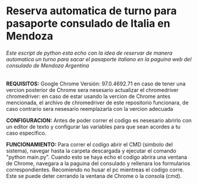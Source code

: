 # Reserva automatica de turno para pasaporte consulado de Italia en Mendoza
###### Este escript de python esta echo con la idea de reservar de manera automatica un turno para sacar el pasaporte italiano en la paguina web del consulado de Mendoza Argentina


**REQUISITOS:**
Google Chrome Versión: 97.0.4692.71     en caso de tener una vercion posterior de Chrome sera nesesario actualizar el chromedriver
chromedriver: en caso de estar usando la vercion de Chrome antes mencionada, el archivo de chromedriver de este repositorio funcionara, de caso contrario sera nesesario reemplazarla con la vercion adecuada

**CONFIGURACION:**
Antes de poder correr el codigo es nesesario abrirlo con un editor de texto y configurar las variables para que sean acordes a tu caso especifico.

**FUNCIONAMIENTO:**
Para correr el codigo abrir el CMD (simbolo del sistema), navegar hasta la carpeta descargada y ejecutar el comando "python main.py".
Cuando esto se haya echo el codigo abrira una ventana de Chrome, navegara a la paguina del consulado y rellenara los formularios correspondientes.
Recomiendo no husar el pc mientreas el codigo corre.
Este se puede deter cerrando la ventana de Chrome o la consola (cmd).
